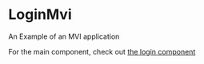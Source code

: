 # LoginMvi
An Example of an MVI application

For the main component, check out [the login component](https://github.com/yousuf-haque/LoginMvi/tree/master/app/src/main/java/com/yohaq/loginmvi/presentation/login)

